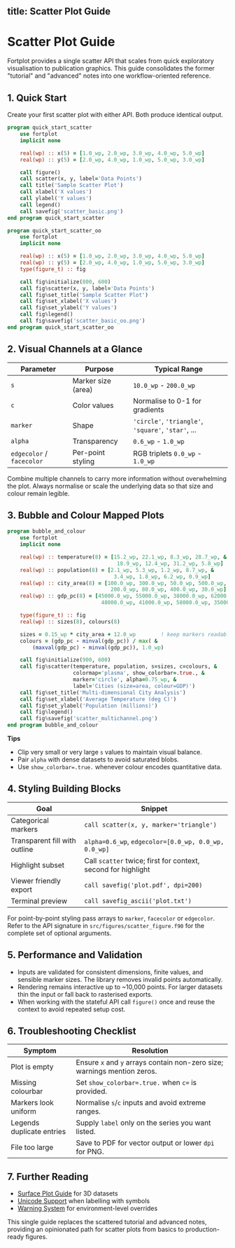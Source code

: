 title: Scatter Plot Guide
---

# Scatter Plot Guide

Fortplot provides a single scatter API that scales from quick exploratory
visualisation to publication graphics. This guide consolidates the former
"tutorial" and "advanced" notes into one workflow-oriented reference.

## 1. Quick Start

Create your first scatter plot with either API. Both produce identical output.

```fortran
program quick_start_scatter
    use fortplot
    implicit none

    real(wp) :: x(5) = [1.0_wp, 2.0_wp, 3.0_wp, 4.0_wp, 5.0_wp]
    real(wp) :: y(5) = [2.0_wp, 4.0_wp, 1.0_wp, 5.0_wp, 3.0_wp]

    call figure()
    call scatter(x, y, label='Data Points')
    call title('Sample Scatter Plot')
    call xlabel('X values')
    call ylabel('Y values')
    call legend()
    call savefig('scatter_basic.png')
end program quick_start_scatter
```

```fortran
program quick_start_scatter_oo
    use fortplot
    implicit none

    real(wp) :: x(5) = [1.0_wp, 2.0_wp, 3.0_wp, 4.0_wp, 5.0_wp]
    real(wp) :: y(5) = [2.0_wp, 4.0_wp, 1.0_wp, 5.0_wp, 3.0_wp]
    type(figure_t) :: fig

    call fig%initialize(800, 600)
    call fig%scatter(x, y, label='Data Points')
    call fig%set_title('Sample Scatter Plot')
    call fig%set_xlabel('X values')
    call fig%set_ylabel('Y values')
    call fig%legend()
    call fig%savefig('scatter_basic_oo.png')
end program quick_start_scatter_oo
```

## 2. Visual Channels at a Glance

| Parameter | Purpose | Typical Range |
|-----------|---------|---------------|
| `s`       | Marker size (area) | `10.0_wp` - `200.0_wp` |
| `c`       | Color values        | Normalise to 0-1 for gradients |
| `marker`  | Shape               | `'circle'`, `'triangle'`, `'square'`, `'star'`, ... |
| `alpha`   | Transparency        | `0.6_wp` - `1.0_wp` |
| `edgecolor` / `facecolor` | Per-point styling | RGB triplets `0.0_wp` - `1.0_wp` |

Combine multiple channels to carry more information without overwhelming the
plot. Always normalise or scale the underlying data so that size and colour
remain legible.

## 3. Bubble and Colour Mapped Plots

```fortran
program bubble_and_colour
    use fortplot
    implicit none

    real(wp) :: temperature(8) = [15.2_wp, 22.1_wp, 8.3_wp, 28.7_wp, &
                                   18.9_wp, 12.4_wp, 31.2_wp, 5.8_wp]
    real(wp) :: population(8) = [2.1_wp, 5.3_wp, 1.2_wp, 8.7_wp, &
                                  3.4_wp, 1.8_wp, 6.2_wp, 0.9_wp]
    real(wp) :: city_area(8) = [100.0_wp, 300.0_wp, 50.0_wp, 500.0_wp, &
                                 200.0_wp, 80.0_wp, 400.0_wp, 30.0_wp]
    real(wp) :: gdp_pc(8) = [45000.0_wp, 55000.0_wp, 38000.0_wp, 62000.0_wp, &
                              48000.0_wp, 41000.0_wp, 58000.0_wp, 35000.0_wp]

    type(figure_t) :: fig
    real(wp) :: sizes(8), colours(8)

    sizes = 0.15_wp * city_area + 12.0_wp        ! keep markers readable
    colours = (gdp_pc - minval(gdp_pc)) / max( &
        (maxval(gdp_pc) - minval(gdp_pc)), 1.0_wp)

    call fig%initialize(900, 600)
    call fig%scatter(temperature, population, s=sizes, c=colours, &
                     colormap='plasma', show_colorbar=.true., &
                     marker='circle', alpha=0.75_wp, &
                     label='Cities (size=area, colour=GDP)')
    call fig%set_title('Multi-dimensional City Analysis')
    call fig%set_xlabel('Average Temperature (deg C)')
    call fig%set_ylabel('Population (millions)')
    call fig%legend()
    call fig%savefig('scatter_multichannel.png')
end program bubble_and_colour
```

**Tips**
- Clip very small or very large `s` values to maintain visual balance.
- Pair `alpha` with dense datasets to avoid saturated blobs.
- Use `show_colorbar=.true.` whenever colour encodes quantitative data.

## 4. Styling Building Blocks

| Goal | Snippet |
|------|---------|
| Categorical markers | `call scatter(x, y, marker='triangle')` |
| Transparent fill with outline | `alpha=0.6_wp`, `edgecolor=[0.0_wp, 0.0_wp, 0.0_wp]` |
| Highlight subset | Call `scatter` twice; first for context, second for highlight |
| Viewer friendly export | `call savefig('plot.pdf', dpi=200)` |
| Terminal preview | `call savefig_ascii('plot.txt')` |

For point-by-point styling pass arrays to `marker`, `facecolor` or `edgecolor`.
Refer to the API signature in `src/figures/scatter_figure.f90` for the complete
set of optional arguments.

## 5. Performance and Validation

- Inputs are validated for consistent dimensions, finite values, and sensible
  marker sizes. The library removes invalid points automatically.
- Rendering remains interactive up to ~10,000 points. For larger datasets
  thin the input or fall back to rasterised exports.
- When working with the stateful API call `figure()` once and reuse the context
  to avoid repeated setup cost.

## 6. Troubleshooting Checklist

| Symptom | Resolution |
|---------|------------|
| Plot is empty | Ensure `x` and `y` arrays contain non-zero size; warnings mention zeros. |
| Missing colourbar | Set `show_colorbar=.true.` when `c=` is provided. |
| Markers look uniform | Normalise `s`/`c` inputs and avoid extreme ranges. |
| Legends duplicate entries | Supply `label` only on the series you want listed. |
| File too large | Save to PDF for vector output or lower `dpi` for PNG. |

## 7. Further Reading

- [Surface Plot Guide](surface_plot_guide.md) for 3D datasets
- [Unicode Support](unicode_support.md) when labelling with symbols
- [Warning System](warning_system.md) for environment-level overrides

This single guide replaces the scattered tutorial and advanced notes, providing
an opinionated path for scatter plots from basics to production-ready figures.
